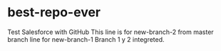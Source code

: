 # best-repo-ever
Test Salesforce with GitHub
This line is for new-branch-2 from master branch
line for new-branch-1
Branch 1 y 2 integreted.